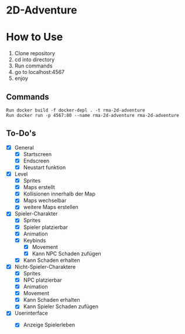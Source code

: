 # 2D-Adventure

# How to Use
1. Clone repository
2. cd into directory
3. Run commands
4. go to localhost:4567
5. enjoy

## Commands
 
    Run docker build -f docker-depl . -t rma-2d-adventure
    Run docker run -p 4567:80 --name rma-2d-adventure rma-2d-adventure


## To-Do's

- [x] General
  - [x] Startscreen
  - [x] Endscreen
  - [x] Neustart funktion
- [x] Level
  - [x] Sprites
  - [x] Maps erstellt
  - [x] Kollisionen innerhalb der Map
  - [x] Maps wechselbar
  - [x] weitere Maps erstellen
- [x] Spieler-Charakter
  - [x] Sprites
  - [x] Spieler platzierbar
  - [x] Animation
  - [x] Keybinds
    - [x] Movement
    - [x] Kann NPC Schaden zufügen
  - [x] Kann Schaden erhalten
- [x] Nicht-Spieler-Charaktere
  - [x] Sprites
  - [x] NPC platzierbar
  - [x] Animation
  - [x] Movement
  - [x] Kann Schaden erhalten
  - [x] Kann Spieler Schaden zufügen
- [x] Userinterface
  - [x] Anzeige Spielerleben
  
